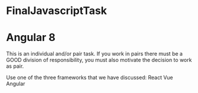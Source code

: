 # FinalJavascriptTask

# Angular 8

This is an individual and/or pair task. If you work in pairs there must be a GOOD division of responsibility, you must also motivate the decision to work as pair.

Use one of the three frameworks that we have discussed: 
React
Vue
Angular
